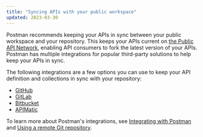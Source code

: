 ```yaml
---
title: "Syncing APIs with your public workspace"
updated: 2023-03-30
---
```


Postman recommends keeping your APIs in sync between your public workspace and your repository. This keeps your APIs current on [the Public API Network](/docs/getting-started/exploring-public-api-network/), enabling API consumers to fork the latest version of your APIs. Postman has multiple integrations for popular third-party solutions to help keep your APIs in sync.

The following integrations are a few options you can use to keep your API definition and collections in sync with your repository:

* [GitHub](/docs/integrations/available-integrations/github)
* [GitLab](/docs/integrations/available-integrations/gitlab)
* [Bitbucket](/docs/integrations/available-integrations/bitbucket)
* [APIMatic](/docs/integrations/available-integrations/apimatic)

To learn more about Postman's integrations, see [Integrating with Postman](/docs/integrations/intro-integrations/) and [Using a remote Git repository](/docs/designing-and-developing-your-api/versioning-an-api/using-external-git-repo/).

